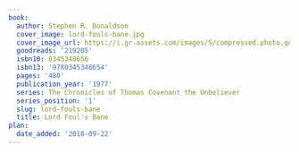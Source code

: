 ```yaml
---
book:
  author: Stephen R. Donaldson
  cover_image: lord-fouls-bane.jpg
  cover_image_url: https://i.gr-assets.com/images/S/compressed.photo.goodreads.com/books/1333217655l/219205._SY160_.jpg
  goodreads: '219205'
  isbn10: 0345348656
  isbn13: '9780345348654'
  pages: '480'
  publication_year: '1977'
  series: The Chronicles of Thomas Covenant the Unbeliever
  series_position: '1'
  slug: lord-fouls-bane
  title: Lord Foul's Bane
plan:
  date_added: '2018-09-22'
---
```

